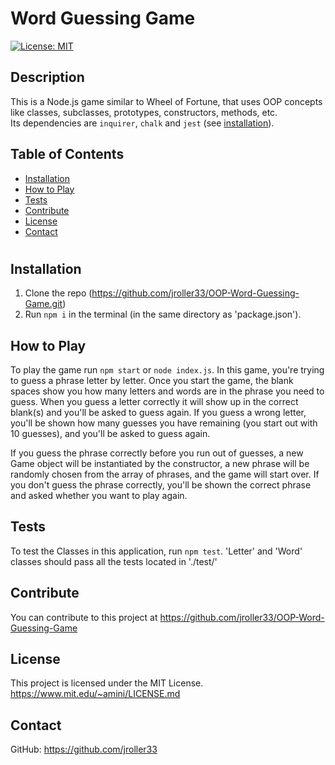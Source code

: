 
  # Word Guessing Game
  [![License: MIT](https://img.shields.io/badge/License-MIT-blue.svg)](https://opensource.org/licenses/MIT)
  ## Description

  This is a Node.js game similar to Wheel of Fortune, that uses OOP concepts like classes, subclasses, prototypes, constructors, methods, etc. <br/>Its dependencies are `inquirer`, `chalk` and `jest` (see [installation](#installation)).
  
  ## Table of Contents
  - [Installation](#installation)
  - [How to Play](#how-to-play)
  - [Tests](#tests)
  - [Contribute](#contribute)
  - [License](#license)
  - [Contact](#contact)
  #
  ## Installation
  1. Clone the repo (https://github.com/jroller33/OOP-Word-Guessing-Game.git)
  2. Run `npm i` in the terminal (in the same directory as 'package.json').
  
  ## How to Play
  To play the game run `npm start` or `node index.js`.
  In this game, you're trying to guess a phrase letter by letter. Once you start the game, the blank spaces show you how many letters and words are in the phrase you need to guess. When you guess a letter correctly it will show up in the correct blank(s) and you'll be asked to guess again. If you guess a wrong letter, you'll be shown how many guesses you have remaining (you start out with 10 guesses), and you'll be asked to guess again. 
  <br/>

  If you guess the phrase correctly before you run out of guesses, a new Game object will be instantiated by the constructor, a new phrase will be randomly chosen from the array of phrases, and the game will start over. If you don't guess the phrase correctly, you'll be shown the correct phrase and asked whether you want to play again.

  ## Tests
  To test the Classes in this application, run `npm test`. 'Letter' and 'Word' classes should pass all the tests located in './test/'

  ## Contribute
  You can contribute to this project at https://github.com/jroller33/OOP-Word-Guessing-Game

  ## License
  This project is licensed under the MIT License.
  https://www.mit.edu/~amini/LICENSE.md

  ## Contact
  GitHub: https://github.com/jroller33

